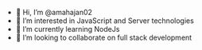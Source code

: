 - 👋 Hi, I’m @amahajan02
- 👀 I’m interested in JavaScript and Server technologies
- 🌱 I’m currently learning NodeJs
- 💞️ I’m looking to collaborate on full stack development

<!---
amahajan02/amahajan02 is a ✨ special ✨ repository because its `README.md` (this file) appears on your GitHub profile.
You can click the Preview link to take a look at your changes.
--->
